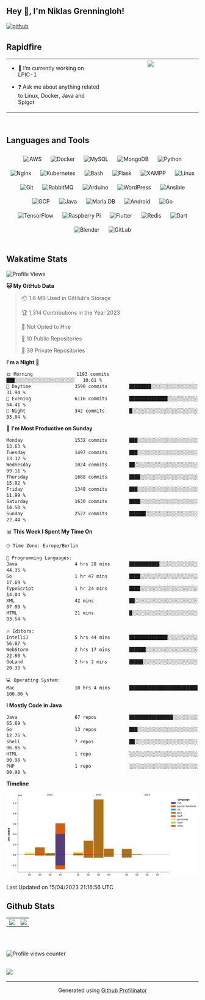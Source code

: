 ## Hey 👋, I'm Niklas Grenningloh!  
  

<a href="https://github.com/base2code" target="_blank">
<img src=https://img.shields.io/badge/github-%2324292e.svg?&style=for-the-badge&logo=github&logoColor=white alt=github style="margin-bottom: 5px;" />
</a>  
  

<br/>  


## Rapidfire  
<table><tr><td valign="top" width="50%">

- 🌱 I’m currently working on LPIC-1
  

- ❓ Ask me about anything related to Linux, Docker, Java and Spigot  


</td><td valign="top" width="50%">

<div align="center">
<img src="https://rishavanand.github.io/static/images/greetings.gif" align="center" style="width: 100%" />
</div>  


</td></tr></table>  

<br/>  


## Languages and Tools  
<div align="center">  
<img style="margin: 10px" src="https://profilinator.rishav.dev/skills-assets/amazonwebservices-original-wordmark.svg" alt="AWS" height="25" />  
<img style="margin: 10px" src="https://profilinator.rishav.dev/skills-assets/docker-original-wordmark.svg" alt="Docker" height="25" />  
<img style="margin: 10px" src="https://profilinator.rishav.dev/skills-assets/mysql-original-wordmark.svg" alt="MySQL" height="25" />  
<img style="margin: 10px" src="https://profilinator.rishav.dev/skills-assets/mongodb-original-wordmark.svg" alt="MongoDB" height="25" />  
<img style="margin: 10px" src="https://profilinator.rishav.dev/skills-assets/python-original.svg" alt="Python" height="25" />  
<img style="margin: 10px" src="https://profilinator.rishav.dev/skills-assets/nginx-original.svg" alt="Nginx" height="25" />  
<img style="margin: 10px" src="https://profilinator.rishav.dev/skills-assets/kubernetes-icon.svg" alt="Kubernetes" height="25" />  
<img style="margin: 10px" src="https://profilinator.rishav.dev/skills-assets/gnu_bash-icon.svg" alt="Bash" height="25" />  
<img style="margin: 10px" src="https://profilinator.rishav.dev/skills-assets/flask.png" alt="Flask" height="25" />  
<img style="margin: 10px" src="https://profilinator.rishav.dev/skills-assets/xampp.png" alt="XAMPP" height="25" />  
<img style="margin: 10px" src="https://profilinator.rishav.dev/skills-assets/linux-original.svg" alt="Linux" height="25" />  
<img style="margin: 10px" src="https://profilinator.rishav.dev/skills-assets/git-scm-icon.svg" alt="Git" height="25" />  
<img style="margin: 10px" src="https://profilinator.rishav.dev/skills-assets/rabbitmq-icon.svg" alt="RabbitMQ" height="25" />  
<img style="margin: 10px" src="https://profilinator.rishav.dev/skills-assets/arduino.png" alt="Arduino" height="25" />  
<img style="margin: 10px" src="https://profilinator.rishav.dev/skills-assets/wordpress.png" alt="WordPress" height="25" />  
<img style="margin: 10px" src="https://profilinator.rishav.dev/skills-assets/ansible.png" alt="Ansible" height="25" />  
<img style="margin: 10px" src="https://profilinator.rishav.dev/skills-assets/google_cloud-icon.svg" alt="GCP" height="25" />  
<img style="margin: 10px" src="https://profilinator.rishav.dev/skills-assets/java-original-wordmark.svg" alt="Java" height="25" />  
<img style="margin: 10px" src="https://profilinator.rishav.dev/skills-assets/mariadb.png" alt="Maria DB" height="25" />  
<img style="margin: 10px" src="https://profilinator.rishav.dev/skills-assets/android-original-wordmark.svg" alt="Android" height="25" />  
<img style="margin: 10px" src="https://profilinator.rishav.dev/skills-assets/go-original.svg" alt="Go" height="25" />  
<img style="margin: 10px" src="https://profilinator.rishav.dev/skills-assets/tensorflow-icon.svg" alt="TensorFlow" height="25" />  
<img style="margin: 10px" src="https://profilinator.rishav.dev/skills-assets/raspberrypi.png" alt="Raspberry Pi" height="25" />  
<img style="margin: 10px" src="https://profilinator.rishav.dev/skills-assets/flutterio-icon.svg" alt="Flutter" height="25" />  
<img style="margin: 10px" src="https://profilinator.rishav.dev/skills-assets/redis-original-wordmark.svg" alt="Redis" height="25" />  
<img style="margin: 10px" src="https://profilinator.rishav.dev/skills-assets/dartlang-icon.svg" alt="Dart" height="25" />  
<img style="margin: 10px" src="https://profilinator.rishav.dev/skills-assets/blender_community_badge_white.svg" alt="Blender" height="25" />  
<img style="margin: 10px" src="https://profilinator.rishav.dev/skills-assets/gitlab.svg" alt="GitLab" height="25" />  
</div>  

<br/>  

## Wakatime Stats

<!--START_SECTION:waka-->
![Profile Views](http://img.shields.io/badge/Profile%20Views-1-blue)

**🐱 My GitHub Data** 

> 📦 1.6 MB Used in GitHub's Storage 
 > 
> 🏆 1,314 Contributions in the Year 2023
 > 
> 🚫 Not Opted to Hire
 > 
> 📜 10 Public Repositories 
 > 
> 🔑 39 Private Repositories 
 > 
**I'm a Night 🦉** 

```text
🌞 Morning                1193 commits        ███░░░░░░░░░░░░░░░░░░░░░░   10.61 % 
🌆 Daytime                3590 commits        ████████░░░░░░░░░░░░░░░░░   31.94 % 
🌃 Evening                6116 commits        ██████████████░░░░░░░░░░░   54.41 % 
🌙 Night                  342 commits         █░░░░░░░░░░░░░░░░░░░░░░░░   03.04 % 
```
📅 **I'm Most Productive on Sunday** 

```text
Monday                   1532 commits        ███░░░░░░░░░░░░░░░░░░░░░░   13.63 % 
Tuesday                  1497 commits        ███░░░░░░░░░░░░░░░░░░░░░░   13.32 % 
Wednesday                1024 commits        ██░░░░░░░░░░░░░░░░░░░░░░░   09.11 % 
Thursday                 1688 commits        ████░░░░░░░░░░░░░░░░░░░░░   15.02 % 
Friday                   1348 commits        ███░░░░░░░░░░░░░░░░░░░░░░   11.99 % 
Saturday                 1630 commits        ████░░░░░░░░░░░░░░░░░░░░░   14.50 % 
Sunday                   2522 commits        ██████░░░░░░░░░░░░░░░░░░░   22.44 % 
```


📊 **This Week I Spent My Time On** 

```text
🕑︎ Time Zone: Europe/Berlin

💬 Programming Languages: 
Java                     4 hrs 28 mins       ███████████░░░░░░░░░░░░░░   44.35 % 
Go                       1 hr 47 mins        ████░░░░░░░░░░░░░░░░░░░░░   17.69 % 
TypeScript               1 hr 24 mins        ████░░░░░░░░░░░░░░░░░░░░░   14.04 % 
XML                      42 mins             ██░░░░░░░░░░░░░░░░░░░░░░░   07.00 % 
HTML                     21 mins             █░░░░░░░░░░░░░░░░░░░░░░░░   03.54 % 

🔥 Editors: 
IntelliJ                 5 hrs 44 mins       ██████████████░░░░░░░░░░░   56.87 % 
WebStorm                 2 hrs 17 mins       ██████░░░░░░░░░░░░░░░░░░░   22.80 % 
GoLand                   2 hrs 2 mins        █████░░░░░░░░░░░░░░░░░░░░   20.33 % 

💻 Operating System: 
Mac                      10 hrs 4 mins       █████████████████████████   100.00 % 
```

**I Mostly Code in Java** 

```text
Java                     67 repos            ████████████████░░░░░░░░░   65.69 % 
Go                       13 repos            ███░░░░░░░░░░░░░░░░░░░░░░   12.75 % 
Shell                    7 repos             ██░░░░░░░░░░░░░░░░░░░░░░░   06.86 % 
HTML                     1 repo              ░░░░░░░░░░░░░░░░░░░░░░░░░   00.98 % 
PHP                      1 repo              ░░░░░░░░░░░░░░░░░░░░░░░░░   00.98 % 
```



**Timeline**

![Lines of Code chart](https://raw.githubusercontent.com/base2code/base2code/main/assets/bar_graph.png)


 Last Updated on 15/04/2023 21:16:56 UTC
<!--END_SECTION:waka-->


## Github Stats  
<table><tr><td valign="top" width="50%">

<img src="https://github-readme-stats.vercel.app/api?username=base2code&show_icons=true&count_private=true&hide_border=true" align="left" style="width: 100%" />

</td><td valign="top" width="50%">

<img src="https://github-readme-stats.vercel.app/api/top-langs/?username=base2code&hide_border=true&layout=compact" align="left" style="width: 100%" />

</td></tr></table>  

<br/>  

  

<br/>  

![Profile views counter](https://komarev.com/ghpvc/?username=base2code&&style=flat-square)  
  

<br/>  

<div>
            <a href="https://paypal.me/niklasgrenningloh" target="_blank" style="display: inline-block;">
                <img
                    src="https://img.shields.io/badge/Donate-PayPal-blue.svg?style=flat-square" 
                    align="left"
                />
            </a>
<br />

----
<div align="center">Generated using <a href="https://profilinator.rishav.dev/" target="_blank">Github Profilinator</a></div>
